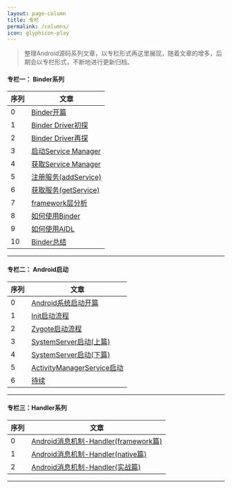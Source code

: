 ```yaml
---
layout: page-column
title: 专栏
permalink: /columns/
icon: glyphicon-play
---
```


> 整理Android源码系列文章，以专栏形式再这里展现，随着文章的增多，后期会以专栏形式，不断地进行更新归档。

#### 专栏一： Binder系列

|序列|文章|
|---|---|
|0|[Binder开篇](http://gityuan.com/2015/10/31/binder-prepare/)
|1|[Binder Driver初探](http://gityuan.com/2015/11/01/binder-driver/)
|2|[Binder Driver再探](http://gityuan.com/2015/11/02/binder-driver-2/)
|3|[启动Service Manager](http://gityuan.com/2015/11/07/binder-start-sm/)
|4|[获取Service Manager](http://gityuan.com/2015/11/08/binder-get-sm/)
|5|[注册服务(addService)](http://gityuan.com/2015/11/14/binder-add-service/)
|6|[获取服务(getService)](http://gityuan.com/2015/11/15/binder-get-service/)
|7|[framework层分析](http://gityuan.com/2015/11/21/binder-framework/)
|8|[如何使用Binder](http://gityuan.com/2015/11/22/binder-use/)
|9|[如何使用AIDL](http://gityuan.com/2015/11/23/binder-aidl/)
|10|[Binder总结](http://gityuan.com/2015/11/28/binder-summary/)

----------

#### 专栏二： Android启动

|序列|文章|
|---|---|
|0|[Android系统启动开篇](http://gityuan.com/2016/01/30/android-boot/)|
|1|[Init启动流程](http://gityuan.com/2016/02/05/android-init/)|
|2|[Zygote启动流程](http://gityuan.com/2016/02/13/android-zygote/)|
|3|[SystemServer启动(上篇)](http://gityuan.com/2016/02/14/android-system-server/)|
|4|[SystemServer启动(下篇)](http://gityuan.com/2016/02/20/android-system-server-2/)|
|5|[ActivityManagerService启动](http://gityuan.com/2016/02/21/activity-manager-service/)|
|6|[待续]()|


----------

#### 专栏三：Handler系列

|序列|文章|
|---|---|
|0|[Android消息机制-Handler(framework篇)](http://gityuan.com/2015/12/26/handler-message-framework/)
|1|[Android消息机制-Handler(native篇)](http://gityuan.com/2015/12/27/handler-message-native/)
|2|[Android消息机制-Handler(实战篇)](http://gityuan.com/2016/01/01/handler-message-usage/)

----------

